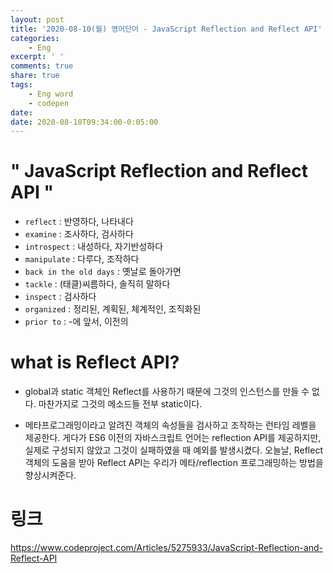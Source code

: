 ```yaml
---
layout: post
title: '2020-08-10(월) 영어단어 - JavaScript Reflection and Reflect API'
categories:
    - Eng
excerpt: ' '
comments: true
share: true
tags:
    - Eng word
    - codepen
date: 
date: 2020-08-10T09:34:00-0:05:00
---
```


# " JavaScript Reflection and Reflect API "
- `reflect` : 반영하다, 나타내다
- `examine` : 조사하다, 검사하다
- `introspect` : 내성하다, 자기반성하다
- `manipulate` : 다루다, 조작하다
- `back in the old days` : 옛날로 돌아가면
- `tackle` : (태클)씨름하다, 솔직히 말하다
- `inspect` : 검사하다
- `organized` : 정리된, 계획된, 체계적인, 조직화된
- `prior to` : -에 앞서, 이전의

# what is Reflect API?
- global과 static 객체인 Reflect를 사용하기 때문에 그것의 인스턴스를 만들 수 없다. 마찬가지로 그것의 메소드들 전부 static이다.

- 메타프로그래밍이라고 알려진 객체의 속성들을 검사하고 조작하는 런타임 레벨을 제공한다. 게다가 ES6 이전의 자바스크립트 언어는 reflection API를 제공하지만, 실제로 구성되지 않았고 그것이 실패하였을 때 예외를 발생시켰다. 오늘날, Reflect 객체의 도움을 받아 Reflect API는 우리가 메타/reflection 프로그래밍하는 방법을 향상시켜준다.

# 링크
<https://www.codeproject.com/Articles/5275933/JavaScript-Reflection-and-Reflect-API>